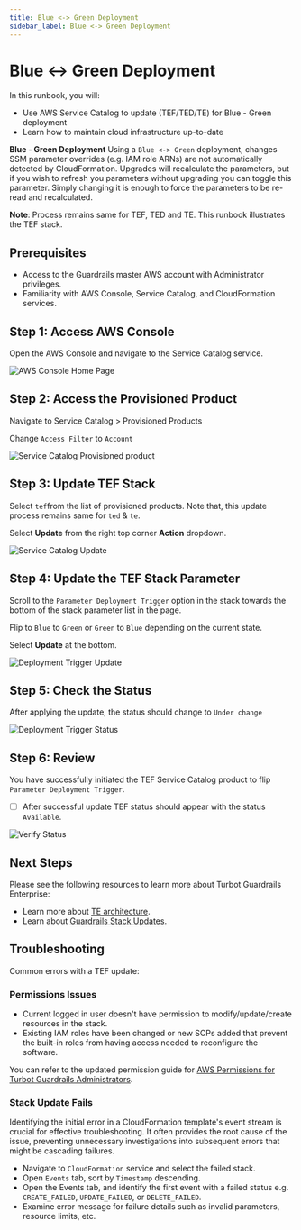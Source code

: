 ```yaml
---
title: Blue <-> Green Deployment
sidebar_label: Blue <-> Green Deployment
---
```


# Blue <-> Green Deployment

In this runbook, you will:

- Use AWS Service Catalog to update (TEF/TED/TE) for Blue - Green deployment
- Learn how to maintain cloud infrastructure up-to-date

**Blue - Green Deployment** Using a `Blue <-> Green` deployment, changes SSM parameter overrides (e.g. IAM role ARNs) are not automatically detected by CloudFormation. Upgrades will recalculate the parameters, but if you wish to refresh you parameters without upgrading you can toggle this parameter. Simply changing it is enough to force the parameters to be re-read and recalculated.

**Note**: Process remains same for TEF, TED and TE. This runbook illustrates the TEF stack.

## Prerequisites

- Access to the Guardrails master AWS account with Administrator privileges.
- Familiarity with AWS Console, Service Catalog, and CloudFormation services.

## Step 1: Access AWS Console

Open the AWS Console and navigate to the Service Catalog service.

![AWS Console Home Page](/images/docs/guardrails/runbooks/enterprise-install/blue-green-deployment/aws-service-catalog-console.png)

## Step 2: Access the Provisioned Product

Navigate to Service Catalog > Provisioned Products

Change `Access Filter` to `Account`

![Service Catalog Provisioned product](/images/docs/guardrails/runbooks/enterprise-install/blue-green-deployment/aws-service-catalog-provisioned-product-list.png)


## Step 3: Update TEF Stack

Select `tef`from the list of provisioned products. Note that, this update process remains same for `ted` & `te`.

Select **Update** from the right top corner **Action** dropdown.

![Service Catalog Update](/images/docs/guardrails/runbooks/enterprise-install/blue-green-deployment/aws-service-catalog-tef-update.png)

## Step 4: Update the TEF Stack Parameter

Scroll to the `Parameter Deployment Trigger` option in the stack towards the bottom of the stack parameter list in the page.

Flip to `Blue` to `Green` or `Green` to `Blue` depending on the current state.

Select **Update** at the bottom.

![Deployment Trigger Update](/images/docs/guardrails/runbooks/enterprise-install/blue-green-deployment/aws-service-catalog-tef-trigger-change.png)

## Step 5: Check the Status

After applying the update, the status should change to `Under change`

![Deployment Trigger Status](/images/docs/guardrails/runbooks/enterprise-install/blue-green-deployment/aws-service-catalog-tef-update-status-in-progress.png)

## Step 6: Review

You have successfully initiated the TEF Service Catalog product to flip `Parameter Deployment Trigger`.

- [ ] After successful update TEF status should appear with the status `Available`.

![Verify Status](/images/docs/guardrails/runbooks/enterprise-install/blue-green-deployment/aws-service-catalog-tef-update-verify-available.png)

## Next Steps

Please see the following resources to learn more about Turbot Guardrails Enterprise:

- Learn more about [TE architecture](https://turbot.com/guardrails/docs/enterprise/architecture).
- Learn about [Guardrails Stack Updates](https://turbot.com/guardrails/docs/enterprise/updating-stacks#guardrails-stack-updates).

## Troubleshooting

Common errors with a TEF update:

### Permissions Issues

- Current logged in user doesn't have permission to modify/update/create resources in the stack.
- Existing IAM roles have been changed or new SCPs added that prevent the built-in roles from having access needed to reconfigure the software.

You can refer to the updated  permission guide for [AWS Permissions for Turbot Guardrails Administrators](https://turbot.com/guardrails/docs/enterprise/FAQ/admin-permissions#aws-permissions-for-turbot-guardrails-administrators).

### Stack Update Fails

Identifying the initial error in a CloudFormation template's event stream is crucial for effective troubleshooting. It often provides the root cause of the issue, preventing unnecessary investigations into subsequent errors that might be cascading failures.

- Navigate to `CloudFormation` service and select the failed stack.
- Open `Events` tab, sort by `Timestamp` descending.
- Open the Events tab, and identify the first event with a failed status e.g. `CREATE_FAILED`, `UPDATE_FAILED`, or `DELETE_FAILED`.
- Examine error message for failure details such as invalid parameters, resource limits, etc.